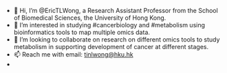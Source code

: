 - 👋 Hi, I’m @EricTLWong, a Research Assistant Professor from the School of Biomedical Sciences, the University of Hong Kong.
- 👀 I’m interested in studying #cancerbiology and #metabolism using bioinformatics tools to map multiple omics data.
- 💞️ I’m looking to collaborate on research on different omics tools to study metabolism in supporting development of cancer at different stages.
- 📫 Reach me with email: tinlwong@hku.hk
- 
<!---
EricTLWong/EricTLWong is a ✨ special ✨ repository because its `README.md` (this file) appears on your GitHub profile.
You can click the Preview link to take a look at your changes.
--->
